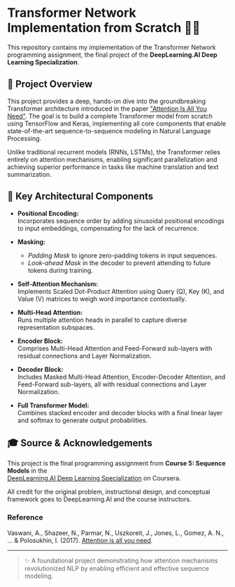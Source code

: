 # Transformer Network Implementation from Scratch 🔄🧠

This repository contains my implementation of the Transformer Network programming assignment, the final project of the **DeepLearning.AI Deep Learning Specialization**.

## 📘 Project Overview

This project provides a deep, hands-on dive into the groundbreaking Transformer architecture introduced in the paper ["Attention Is All You Need"](https://arxiv.org/abs/1706.03762). The goal is to build a complete Transformer model from scratch using TensorFlow and Keras, implementing all core components that enable state-of-the-art sequence-to-sequence modeling in Natural Language Processing.

Unlike traditional recurrent models (RNNs, LSTMs), the Transformer relies entirely on attention mechanisms, enabling significant parallelization and achieving superior performance in tasks like machine translation and text summarization.

## 🧠 Key Architectural Components

- **Positional Encoding:**  
  Incorporates sequence order by adding sinusoidal positional encodings to input embeddings, compensating for the lack of recurrence.

- **Masking:**  
  - *Padding Mask* to ignore zero-padding tokens in input sequences.  
  - *Look-ahead Mask* in the decoder to prevent attending to future tokens during training.

- **Self-Attention Mechanism:**  
  Implements Scaled Dot-Product Attention using Query (Q), Key (K), and Value (V) matrices to weigh word importance contextually.

- **Multi-Head Attention:**  
  Runs multiple attention heads in parallel to capture diverse representation subspaces.

- **Encoder Block:**  
  Comprises Multi-Head Attention and Feed-Forward sub-layers with residual connections and Layer Normalization.

- **Decoder Block:**  
  Includes Masked Multi-Head Attention, Encoder-Decoder Attention, and Feed-Forward sub-layers, all with residual connections and Layer Normalization.

- **Full Transformer Model:**  
  Combines stacked encoder and decoder blocks with a final linear layer and softmax to generate output probabilities.

## 🎓 Source & Acknowledgements

This project is the final programming assignment from **Course 5: Sequence Models** in the  
[DeepLearning.AI Deep Learning Specialization](https://www.coursera.org/specializations/deep-learning) on Coursera.

All credit for the original problem, instructional design, and conceptual framework goes to DeepLearning.AI and the course instructors.

### Reference  
Vaswani, A., Shazeer, N., Parmar, N., Uszkoreit, J., Jones, L., Gomez, A. N., ... & Polosukhin, I. (2017). [Attention is all you need](https://arxiv.org/abs/1706.03762).

---

> ✨ A foundational project demonstrating how attention mechanisms revolutionized NLP by enabling efficient and effective sequence modeling.

